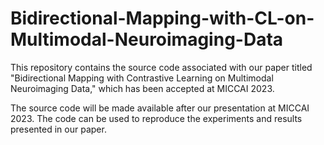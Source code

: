 # Bidirectional-Mapping-with-CL-on-Multimodal-Neuroimaging-Data
This repository contains the source code associated with our paper titled "Bidirectional Mapping with Contrastive Learning on Multimodal Neuroimaging Data," which has been accepted at MICCAI 2023.

The source code will be made available after our presentation at MICCAI 2023. The code can be used to reproduce the experiments and results presented in our paper.


